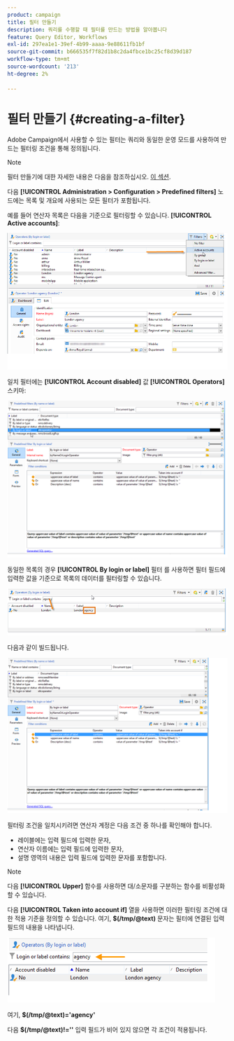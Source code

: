```yaml
---
product: campaign
title: 필터 만들기
description: 쿼리를 수행할 때 필터를 만드는 방법을 알아봅니다
feature: Query Editor, Workflows
exl-id: 297ea1e1-39ef-4b99-aaaa-9e88611fb1bf
source-git-commit: b666535f7f82d1b8c2da4fbce1bc25cf8d39d187
workflow-type: tm+mt
source-wordcount: '213'
ht-degree: 2%

---
```


# 필터 만들기 {#creating-a-filter}



Adobe Campaign에서 사용할 수 있는 필터는 쿼리와 동일한 운영 모드를 사용하여 만드는 필터링 조건을 통해 정의됩니다.

>[!NOTE]
>
>필터 만들기에 대한 자세한 내용은 다음을 참조하십시오. [이 섹션](../../platform/using/filtering-options.md).

다음 **[!UICONTROL Administration > Configuration > Predefined filters]** 노드에는 목록 및 개요에 사용되는 모든 필터가 포함됩니다.

예를 들어 연산자 목록은 다음을 기준으로 필터링할 수 있습니다. **[!UICONTROL Active accounts]**:

![](assets/query_editor_filter_sample_1.png)

일치 필터에는 **[!UICONTROL Account disabled]** 값 **[!UICONTROL Operators]** 스키마:

![](assets/query_editor_filter_sample_2.png)

동일한 목록의 경우 **[!UICONTROL By login or label]** 필터 를 사용하면 필터 필드에 입력한 값을 기준으로 목록의 데이터를 필터링할 수 있습니다.

![](assets/query_editor_filter_sample_3.png)

다음과 같이 빌드됩니다.

![](assets/query_editor_filter_sample_4.png)

필터링 조건을 일치시키려면 연산자 계정은 다음 조건 중 하나를 확인해야 합니다.

* 레이블에는 입력 필드에 입력한 문자,
* 연산자 이름에는 입력 필드에 입력한 문자,
* 설명 영역의 내용은 입력 필드에 입력한 문자를 포함합니다.

>[!NOTE]
>
>다음 **[!UICONTROL Upper]** 함수를 사용하면 대/소문자를 구분하는 함수를 비활성화할 수 있습니다.

다음 **[!UICONTROL Taken into account if]** 열을 사용하면 이러한 필터링 조건에 대한 적용 기준을 정의할 수 있습니다. 여기, **$(/tmp/@text)** 문자는 필터에 연결된 입력 필드의 내용을 나타냅니다.

![](assets/query_editor_filter_sample_5.png)

여기, **$(/tmp/@text)=&#39;agency&#39;**

다음 **$(/tmp/@text)!=&#39;&#39;** 입력 필드가 비어 있지 않으면 각 조건이 적용됩니다.
